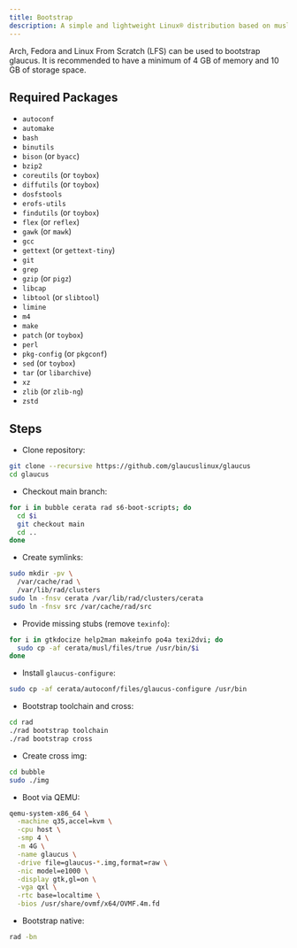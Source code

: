 ```yaml
---
title: Bootstrap
description: A simple and lightweight Linux® distribution based on musl libc and toybox
---
```


Arch, Fedora and Linux From Scratch (LFS) can be used to bootstrap glaucus. It
is recommended to have a minimum of 4 GB of memory and 10 GB of storage space.

## Required Packages
- `autoconf`
- `automake`
- `bash`
- `binutils`
- `bison` (or `byacc`)
- `bzip2`
- `coreutils` (or `toybox`)
- `diffutils` (or `toybox`)
- `dosfstools`
- `erofs-utils`
- `findutils` (or `toybox`)
- `flex` (or `reflex`)
- `gawk` (or `mawk`)
- `gcc`
- `gettext` (or `gettext-tiny`)
- `git`
- `grep`
- `gzip` (or `pigz`)
- `libcap`
- `libtool` (or `slibtool`)
- `limine`
- `m4`
- `make`
- `patch` (or `toybox`)
- `perl`
- `pkg-config` (or `pkgconf`)
- `sed` (or `toybox`)
- `tar` (or `libarchive`)
- `xz`
- `zlib` (or `zlib-ng`)
- `zstd`

## Steps
- Clone repository:
```sh
git clone --recursive https://github.com/glaucuslinux/glaucus
cd glaucus
```
- Checkout main branch:
```sh
for i in bubble cerata rad s6-boot-scripts; do
  cd $i
  git checkout main
  cd ..
done
```
- Create symlinks:
```sh
sudo mkdir -pv \
  /var/cache/rad \
  /var/lib/rad/clusters
sudo ln -fnsv cerata /var/lib/rad/clusters/cerata
sudo ln -fnsv src /var/cache/rad/src
```
- Provide missing stubs (remove `texinfo`):
```sh
for i in gtkdocize help2man makeinfo po4a texi2dvi; do
  sudo cp -af cerata/musl/files/true /usr/bin/$i
done
```
- Install `glaucus-configure`:
```sh
sudo cp -af cerata/autoconf/files/glaucus-configure /usr/bin
```
- Bootstrap toolchain and cross:
```sh
cd rad
./rad bootstrap toolchain
./rad bootstrap cross
```
- Create cross img:
```sh
cd bubble
sudo ./img
```
- Boot via QEMU:
```sh
qemu-system-x86_64 \
  -machine q35,accel=kvm \
  -cpu host \
  -smp 4 \
  -m 4G \
  -name glaucus \
  -drive file=glaucus-*.img,format=raw \
  -nic model=e1000 \
  -display gtk,gl=on \
  -vga qxl \
  -rtc base=localtime \
  -bios /usr/share/ovmf/x64/OVMF.4m.fd
```
- Bootstrap native:
```sh
rad -bn
```
